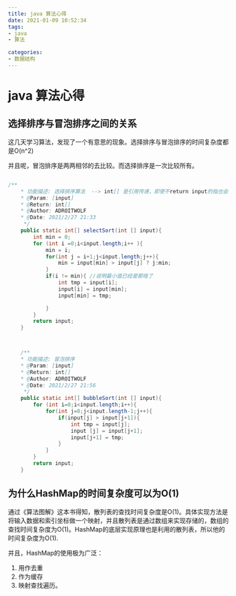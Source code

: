```yaml
---
title: java 算法心得
date: 2021-01-09 10:52:34
tags:
- java
- 算法

categories:
- 数据结构
---
```


# java 算法心得

## 选择排序与冒泡排序之间的关系

这几天学习算法，发现了一个有意思的现象。选择排序与冒泡排序的时间复杂度都是O(n^2)

并且呢，冒泡排序是两两相邻的去比较。而选择排序是一次比较所有。


```java

/**
    * 功能描述: 选择排序算法  --> int[] 是引用传递，即使不return input的指也会改变
    * @Param: [input] 
    * @Return: int[]
    * @Author: ADROITWOLF
    * @Date: 2021/2/27 21:33
     */
    public static int[] selectSort(int [] input){
        int min = 0;
        for (int i =0;i<input.length;i++ ){
            min = i;
            for(int j = i+1;j<input.length;j++){ 
                min = input[min] > input[j] ? j:min;
            }
            if(i != min){ //说明最小值已经是那啥了
                int tmp = input[i];
                input[i] = input[min];
                input[min] = tmp;

            }
        }
        return input;
    }



    /**
    * 功能描述: 冒泡排序
    * @Param: [input]
    * @Return: int[]
    * @Author: ADROITWOLF
    * @Date: 2021/2/27 21:56
     */
    public static int[] bubbleSort(int [] input){
        for (int i=0;i<input.length;i++){
            for(int j=0;j<input.length-1;j++){
                if(input[j] > input[j+1]){
                    int tmp = input[j];
                    input [j] = input[j+1];
                    input[j+1] = tmp;
                }
            }
        }
        return input;
    }

```



## 为什么HashMap的时间复杂度可以为O(1)



通过《算法图解》这本书得知，散列表的查找时间复杂度是O(1)。具体实现方法是将输入数据和索引坐标做一个映射，并且散列表是通过数组来实现存储的，数组的查找时间复杂度为O(1)。HashMap的底层实现原理也是利用的散列表，所以他的时间复杂度为O(1).

并且，HashMap的使用极为广泛：
1. 用作去重
2. 作为缓存
3. 映射查找遍历。